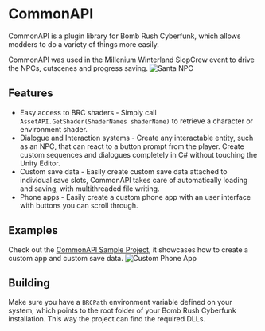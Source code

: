 # CommonAPI
CommonAPI is a plugin library for Bomb Rush Cyberfunk, which allows modders to do a variety of things more easily.

CommonAPI was used in the Millenium Winterland SlopCrew event to drive the NPCs, cutscenes and progress saving.
![Santa NPC](https://github.com/LazyDuchess/BRC-CommonAPI/assets/42678262/cc7c8663-89bb-4c5d-aee7-e545fc3d3562)

## Features
* Easy access to BRC shaders - Simply call `AssetAPI.GetShader(ShaderNames shaderName)` to retrieve a character or environment shader.
* Dialogue and Interaction systems - Create any interactable entity, such as an NPC, that can react to a button prompt from the player. Create custom sequences and dialogues completely in C# without touching the Unity Editor.
* Custom save data - Easily create custom save data attached to individual save slots, CommonAPI takes care of automatically loading and saving, with multithreaded file writing.
* Phone apps - Easily create a custom phone app with an user interface with buttons you can scroll through.

## Examples

Check out the [CommonAPI Sample Project](https://github.com/LazyDuchess/BRC-CommonAPI-Sample), it showcases how to create a custom app and custom save data.
![Custom Phone App](https://github.com/LazyDuchess/BRC-CommonAPI/assets/42678262/4199b387-ba13-49e3-b2a5-184cfbbab51a)


## Building
Make sure you have a `BRCPath` environment variable defined on your system, which points to the root folder of your Bomb Rush Cyberfunk installation. This way the project can find the required DLLs.
